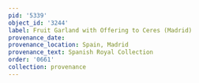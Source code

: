 ```yaml
---
pid: '5339'
object_id: '3244'
label: Fruit Garland with Offering to Ceres (Madrid)
provenance_date:
provenance_location: Spain, Madrid
provenance_text: Spanish Royal Collection
order: '0661'
collection: provenance
---
```

